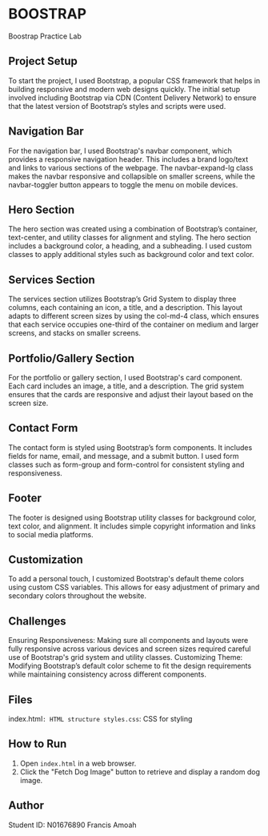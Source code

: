 # BOOSTRAP
 Boostrap Practice Lab

## Project Setup
To start the project, I used Bootstrap, a popular CSS framework that helps in building responsive and modern web designs quickly. The initial setup involved including Bootstrap via CDN (Content Delivery Network) to ensure that the latest version of Bootstrap’s styles and scripts were used.

## Navigation Bar
For the navigation bar, I used Bootstrap's navbar component, which provides a responsive navigation header. This includes a brand logo/text and links to various sections of the webpage. The navbar-expand-lg class makes the navbar responsive and collapsible on smaller screens, while the navbar-toggler button appears to toggle the menu on mobile devices.

## Hero Section 
The hero section was created using a combination of Bootstrap’s container, text-center, and utility classes for alignment and styling. The hero section includes a background color, a heading, and a subheading. I used custom classes to apply additional styles such as background color and text color.

## Services Section
The services section utilizes Bootstrap’s Grid System to display three columns, each containing an icon, a title, and a description. This layout adapts to different screen sizes by using the col-md-4 class, which ensures that each service occupies one-third of the container on medium and larger screens, and stacks on smaller screens.

## Portfolio/Gallery Section
For the portfolio or gallery section, I used Bootstrap's card component. Each card includes an image, a title, and a description. The grid system ensures that the cards are responsive and adjust their layout based on the screen size.

## Contact Form
The contact form is styled using Bootstrap’s form components. It includes fields for name, email, and message, and a submit button. I used form classes such as form-group and form-control for consistent styling and responsiveness.

## Footer
The footer is designed using Bootstrap utility classes for background color, text color, and alignment. It includes simple copyright information and links to social media platforms.

## Customization
To add a personal touch, I customized Bootstrap's default theme colors using custom CSS variables. This allows for easy adjustment of primary and secondary colors throughout the website.

## Challenges
Ensuring Responsiveness: Making sure all components and layouts were fully responsive across various devices and screen sizes required careful use of Bootstrap's grid system and utility classes.
Customizing Theme: Modifying Bootstrap’s default color scheme to fit the design requirements while maintaining consistency across different components.
## Files
index.html`: HTML structure
styles.css`: CSS for styling

## How to Run
1. Open `index.html` in a web browser.
2. Click the "Fetch Dog Image" button to retrieve and display a random dog image.

## Author
Student ID: N01676890
Francis Amoah